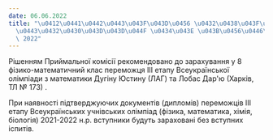 ```yaml
---
date: 06.06.2022
title: "\u0412\u0441\u0442\u0443\u043F\u043D\u0456 \u0432\u0438\u043F\u0440\u043E\u0431\
  \u0443\u0432\u0430\u043D\u043D\u044F \u0434\u043E \u043B\u0456\u0446\u0435\u044E\
  \ 2022"
---
```

Рішенням Приймальної комісії рекомендовано до зарахування у 8 фізико-математичний клас переможця ІІІ етапу Всеукраїнської олімпіади з математики Дугіну Юстину (ЛАГ) та
Лобас Дар'ю (Харків, ТЛ № 173)
.

При наявності підтверджуючих документів (дипломів) переможців ІІІ етапу Всеукраїнських учнівських олімпіад (фізика, математика, хімія, біологія) 2021-2022 н.р. вступники будуть зараховані без вступних іспитів.